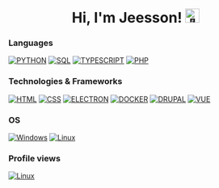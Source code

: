 <h1 align="center">Hi, I'm Jeesson! <img src="https://github.com/wervlad/wervlad/assets/24524555/766d336d-b87d-44ba-807c-c51de2bc6b4d" width="28px" alt="👋"></h1>

### Languages

[![PYTHON](https://img.shields.io/badge/python-black?style=for-the-badge&logo=python&logoColor=white)](https://github.com/jeesson)
[![SQL](https://img.shields.io/badge/sql-black?style=for-the-badge&logo=sqlite&logoColor=white)](https://github.com/jeesson)
[![TYPESCRIPT](https://img.shields.io/badge/typescipt-white?style=for-the-badge&logo=typescript&logoColor=black)](https://github.com/jeesson)
[![PHP](https://img.shields.io/badge/PHP-white?style=for-the-badge&logo=PHP&logoColor=black)](https://github.com/jeesson)

### Technologies & Frameworks

[![HTML](https://img.shields.io/badge/html5-black?style=for-the-badge&logo=html5&logoColor=white)](https://github.com/jeesson)
[![CSS](https://img.shields.io/badge/css3-black?style=for-the-badge&logo=css3&logoColor=white)](https://github.com/jeesson)
[![ELECTRON](https://img.shields.io/badge/electron-white?style=for-the-badge&logo=electron&logoColor=black)](https://github.com/jeesson)
[![DOCKER](https://img.shields.io/badge/docker-white?style=for-the-badge&logo=docker&logoColor=black)](https://github.com/jeesson)
[![DRUPAL](https://img.shields.io/badge/drupal-white?style=for-the-badge&logo=drupal&logoColor=black)](https://github.com/jeesson)
[![VUE](https://img.shields.io/badge/vue.js-white?style=for-the-badge&logo=vue.js&logoColor=black)](https://github.com/jeesson)

### OS

[![Windows](https://img.shields.io/badge/Windows-black?style=for-the-badge&logo=Windows)](https://github.com/jeesson)
[![Linux](https://img.shields.io/badge/linux-white?style=for-the-badge&logo=Linux&logoColor=black)](https://github.com/jeesson)

### Profile views

[![Linux](https://komarev.com/ghpvc/?username=jeesson&color=000000&style=for-the-badge&label=how+interesting)](https://github.com/jeesson)
